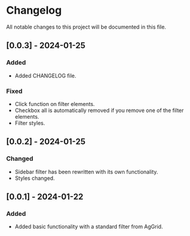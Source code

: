 # Changelog

All notable changes to this project will be documented in this file.

## [0.0.3] - 2024-01-25

### Added

 - Added CHANGELOG file.

### Fixed
 - Сlick function on filter elements.
 - Checkbox all is automatically removed if you remove one of the filter elements.
 - Filter styles.


## [0.0.2] - 2024-01-25

### Changed

- Sidebar filter has been rewritten with its own functionality.
- Styles changed.

## [0.0.1] - 2024-01-22

### Added

- Added basic functionality with a standard filter from AgGrid.
